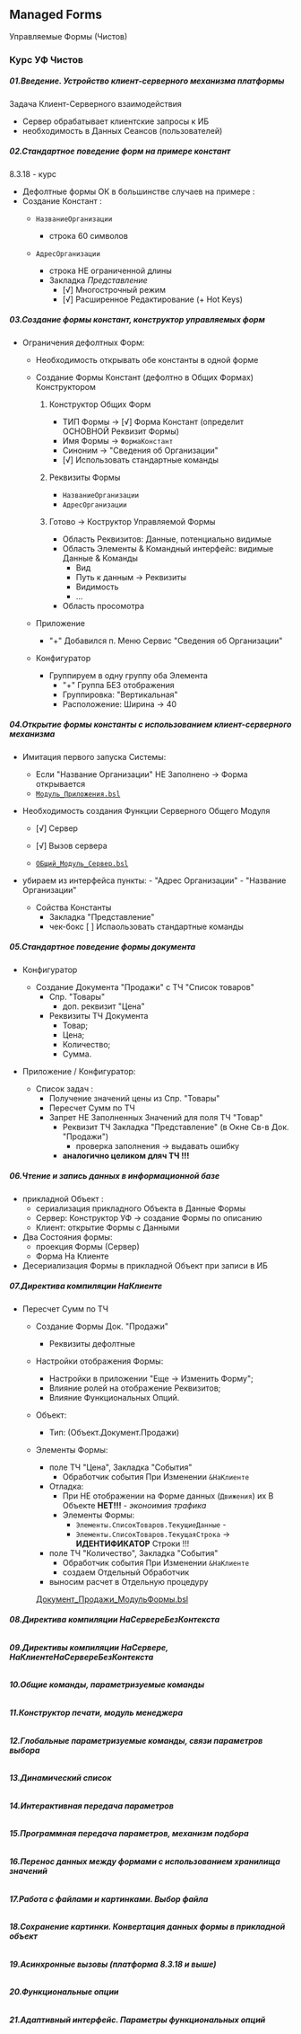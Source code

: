 ##  Managed Forms
 Управляемые Формы (Чистов)

### Курс УФ Чистов

#####  01.Введение. Устройство клиент-серверного механизма платформы

Задача Клиент-Серверного взаимодействия
 - Сервер обрабатывает клиентские запросы к ИБ
 - необходимость в Данных Сеансов (пользователей)   

##### 02.Стандартное поведение форм на примере констант

8.3.18 - курс
[]()

- Дефолтные формы ОК в большинстве случаев на примере :
- Создание Констант :
    - `НазваниеОрганизации` 
        -  строка  60 символов 

    - `АдресОрганизации`
        - строка НЕ ограниченной длины  
        - Закладка *Представление*
            - [√] Многострочный режим
            - [√] Расширенное Редактирование (+ Hot Keys)

##### 03.Создание формы констант, конструктор управляемых форм

- Ограничения дефолтных Форм:
    - Необходимость открывать обе константы в одной форме
    - Создание Формы Констант (дефолтно в Общих Формах) Конструктором

        1. Конструктор Общих Форм
           - ТИП Формы →  [√]  Форма Констант (определит ОСНОВНОЙ  Реквизит Формы)
           - Имя Формы → `ФормаКонстант` 
           - Синоним → "Сведения об Организации"
           - [√]  Использовать стандартные  команды

        2. Реквизиты Формы
            - `НазваниеОрганизации` 
            - `АдресОрганизации`

        3. Готово →  Коструктор  Управляемой Формы
            - Область Реквизитов:  Данные, потенциально  видимые
            - Область Элементы & Командный интерфейс:  видимые Данные & Команды
               - Вид
               - Путь к данным → Реквизиты   
               - Видимость 
               - ...
            - Область просомотра

    - Приложение
        - "+" Добавился п. Меню Сервис "Сведения об Организации"
    - Конфигуратор
        - Группируем в одну группу оба Элемента
            - "+" Группа БЕЗ отображения 
            - Группировка: "Вертикальная"
            - Расположение: Ширина → 40 
##### 04.Открытие формы константы с использованием клиент-серверного механизма

- Имитация первого  запуска Системы:
    - Если "Название Организации" НЕ Заполнено → Форма открывается
    - [`Модуль_Приложения.bsl`](https://github.com/alex-dev-2020/Managed-Forms/commit/05794ee179b8bb94a58771f1f1e342ad59974924)
- Необходимость  создания Функции Серверного Общего Модуля
    - [√]  Сервер
    - [√]  Вызов сервера

    - [`ОБщий_Модуль_Сервер.bsl`](https://github.com/alex-dev-2020/Managed-Forms/commit/9efae0434078485c5899e70a9643a18bf04d60a9)

- убираем из интерфейса пункты:
        - "Адрес Организации"
        - "Название Организации"
    - Сойства Константы 
        - Закладка "Представление"
        - чек-бокс  [ ]  Испаользовать стандартные  команды

##### 05.Стандартное поведение формы документа

- Конфигуратор
    - Создание  Документа "Продажи" с ТЧ "Список товаров"
        - Спр. "Товары"
            - доп. реквизит "Цена"
        - Реквизиты ТЧ Документа
            - Товар;
            - Цена;
            - Количество;
            - Сумма.

- Приложение / Конфигуратор:
    - Список задач :
        - Получение значений цены из Спр. "Товары"
        - Пересчет Сумм по ТЧ
        - Запрет НЕ Заполненных Значений для поля ТЧ "Товар"
            - Реквизит ТЧ Закладка "Представление" (в Окне Св-в Док. "Продажи")
                - проверка заполнения → выдавать ошибку
            - **аналогично  целиком дляч ТЧ !!!** 

##### 06.Чтение и запись данных в информационной базе

- прикладной Объект :
    - сериализация прикладного Объекта в Данные Формы
    - Сервер: Конструктор УФ → создание  Формы по описанию
    - Клиент: открытие Формы с Данными 
- Два Состояния формы:
    - проекция Формы (Сервер)
    - Форма На Клиенте
- Десериализация Формы в прикладной Объект при записи в ИБ 

##### 07.Директива компиляции НаКлиенте

- Пересчет Сумм по ТЧ
    - Создание Формы  Док. "Продажи"
        - Реквизиты дефолтные
    - Настройки отображения Формы:
        - Настройки в приложении "Еще → Изменить Форму";
        - Влияние ролей на отображение Реквизитов; 
        - Влияние Функциональных Опций.
    - Объект: 
        - Тип: (Объект.Документ.Продажи)
    - Элементы Формы:
        - поле ТЧ "Цена", Закладка "События"
            - Обработчик события При Изменении `&НаКлиенте`
        - Отладка:
            - При НЕ отображении на Форме данных (`Движения`) их В Объекте **НЕТ!!!** - *эконоимия трафика*
            - Элементы Формы:
                - `Элементы.СписокТоваров.ТекущиеДанные`  - 
                - `Элементы.СписокТоваров.ТекущаяСтрока` → **ИДЕНТИФИКАТОР** Строки !!!
        - поле ТЧ "Количество", Закладка "События"
            - Обработчик события При Изменении `&НаКлиенте`
            - создаем  Отдельный Обработчик
        - выносим расчет в Отдельную процедуру

       [Документ_Продажи_МодульФормы.bsl](https://github.com/alex-dev-2020/Managed-Forms/commit/acd54d679dd24f834b03dd742dd51d1105e75ffb)  

[]()


##### 08.Директива компиляции НаСервереБезКонтекста 

######

##### 09.Директивы компиляции НаСервере, НаКлиентеНаСервереБезКонтекста

######

##### 10.Общие команды, параметризуемые команды

######

##### 11.Конструктор печати, модуль менеджера

######

##### 12.Глобальные параметризуемые команды, связи параметров выбора

######

##### 13.Динамический список

######

##### 14.Интерактивная передача параметров

######

##### 15.Программная передача параметров, механизм подбора

######

##### 16.Перенос данных между формами с использованием хранилища значений

######

##### 17.Работа с файлами и картинками. Выбор файла

######

##### 18.Сохранение картинки. Конвертация данных формы в прикладной объект

######

##### 19.Асинхронные вызовы (платформа 8.3.18 и выше)

######

##### 20.Функциональные опции

######

##### 21.Адаптивный интерфейс. Параметры функциональных опций